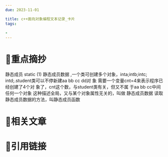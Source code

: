```yaml
---
due: 2023-11-01 

title: c++面向对象编程文本记录_卡片
tags:
 
- 
---
```

# 🍎重点摘抄

静态成员
static
(1)
静态成员数据
,一个类可创建多个对象，inta;intb;intc;
intd;.student类可以不停新建aa bb cc dd对
象
需要一个变量cnt=4来表示程序已经创建了4个对
象了，cnt这个数，与student类有关，但又不属
于aa bb cc中间任何一个对象
这种描述全局，又与某个对象属性无关的，叫做
静态成员数据
读取静态成员数据的方法，叫静态成员函数



# 📒相关文章




# 🍏引用链接

